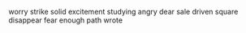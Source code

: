 worry strike solid excitement studying angry dear sale driven square disappear fear enough path wrote